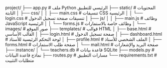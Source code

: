 project/
├── app.py                     # ملف Python الرئيسي للتطبيق 
├── static/                    # المحتويات الثابتة
│   ├── css/
│   │   ├── main.css           # تنسيقات CSS الرئيسية
│   │   └── login.css          # تنسيقات صفحة تسجيل الدخول
│   ├── js/
│   │   ├── main.js            # وظائف JavaScript الرئيسية
│   │   └── forms.js           # وظائف خاصة بالاستمارات
│   └── images/                # صور الموقع
├── templates/                 # قوالب HTML
│   ├── base.html              # القالب الأساسي
│   ├── login.html             # صفحة تسجيل الدخول
│   ├── dashboard.html         # لوحة التحكم الرئيسية للأستاذ
│   ├── profile.html           # الملف الشخصي للأستاذ
│   ├── forms.html             # صفحة طلب الاستمارات
│   └── mail.html              # صفحة البريد والإشعارات
├── instance/
│   └── teachers.db            # قاعدة بيانات SQLite
├── models.py                  # نماذج قاعدة البيانات
├── routes.py                  # مسارات التطبيق
└── requirements.txt           # متطلبات التثبيت